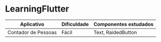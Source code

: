# LearningFlutter

<table>
  <thead>
    <tr>
      <th>
        Aplicativo
      </th>
      <th>
        Dificuldade
      </th>
      <th>
        Componentes estudados
      </th>
    </tr>         
  </thead>
  <tbody>
    <tr>
      <td>
        Contador de Pessoas
      </td>
      <td class="text-center">
        Fácil
      </td>
      <td>
        Text, RaidedButton 
      </td>
    </tr>
  </tbody>
</table>

